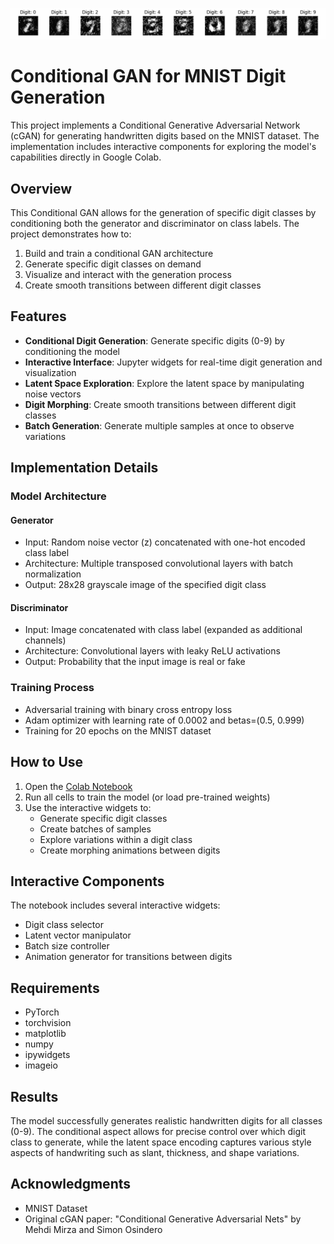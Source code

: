 ![generated_images](assets/generated_images/digit_progress.gif)
# Conditional GAN for MNIST Digit Generation

This project implements a Conditional Generative Adversarial Network (cGAN) for generating handwritten digits based on the MNIST dataset. The implementation includes interactive components for exploring the model's capabilities directly in Google Colab.

## Overview

This Conditional GAN allows for the generation of specific digit classes by conditioning both the generator and discriminator on class labels. The project demonstrates how to:

1. Build and train a conditional GAN architecture
2. Generate specific digit classes on demand
3. Visualize and interact with the generation process
4. Create smooth transitions between different digit classes

## Features

- **Conditional Digit Generation**: Generate specific digits (0-9) by conditioning the model
- **Interactive Interface**: Jupyter widgets for real-time digit generation and visualization
- **Latent Space Exploration**: Explore the latent space by manipulating noise vectors
- **Digit Morphing**: Create smooth transitions between different digit classes
- **Batch Generation**: Generate multiple samples at once to observe variations

## Implementation Details

### Model Architecture

#### Generator
- Input: Random noise vector (z) concatenated with one-hot encoded class label
- Architecture: Multiple transposed convolutional layers with batch normalization
- Output: 28x28 grayscale image of the specified digit class

#### Discriminator
- Input: Image concatenated with class label (expanded as additional channels)
- Architecture: Convolutional layers with leaky ReLU activations
- Output: Probability that the input image is real or fake

### Training Process
- Adversarial training with binary cross entropy loss
- Adam optimizer with learning rate of 0.0002 and betas=(0.5, 0.999)
- Training for 20 epochs on the MNIST dataset

## How to Use

1. Open the [Colab Notebook](https://colab.research.google.com/drive/1Nqt_IdtW7Zz7SRMMjb_LBTtRs2QEvUrs)
2. Run all cells to train the model (or load pre-trained weights)
3. Use the interactive widgets to:
   - Generate specific digit classes
   - Create batches of samples
   - Explore variations within a digit class
   - Create morphing animations between digits

## Interactive Components

The notebook includes several interactive widgets:
- Digit class selector
- Latent vector manipulator
- Batch size controller
- Animation generator for transitions between digits

## Requirements

- PyTorch
- torchvision
- matplotlib
- numpy
- ipywidgets
- imageio

## Results

The model successfully generates realistic handwritten digits for all classes (0-9). The conditional aspect allows for precise control over which digit class to generate, while the latent space encoding captures various style aspects of handwriting such as slant, thickness, and shape variations.

## Acknowledgments

- MNIST Dataset
- Original cGAN paper: "Conditional Generative Adversarial Nets" by Mehdi Mirza and Simon Osindero
